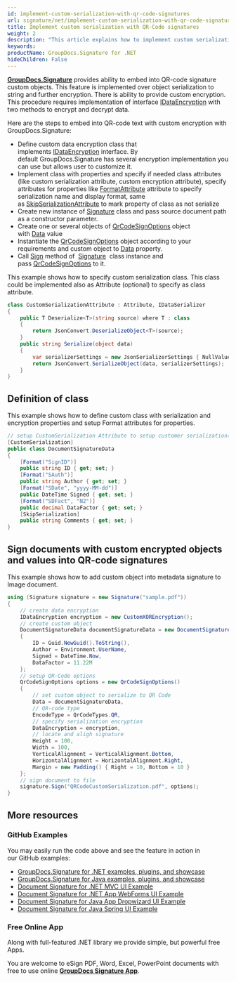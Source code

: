 ```yaml
---
id: implement-custom-serialization-with-qr-code-signatures
url: signature/net/implement-custom-serialization-with-qr-code-signatures
title: Implement custom serialization with QR-Code signatures
weight: 2
description: "This article explains how to implement custom serialization for QR-code electronic signatures."
keywords: 
productName: GroupDocs.Signature for .NET
hideChildren: False
---
```

[**GroupDocs.Signature**](https://products.groupdocs.com/signature/net) provides ability to embed into QR-code signature custom objects. This feature is implemented over object serialization to string and further encryption. There is ability to provide custom encryption. This procedure requires implementation of interface [IDataEncryption](https://apireference.groupdocs.com/net/signature/groupdocs.signature.domain.extensions/idataencryption) with two methods to encrypt and decrypt data.

Here are the steps to embed into QR-code text with custom encryption with GroupDocs.Signature:

* Define custom data encryption class that implements [IDataEncryption](https://apireference.groupdocs.com/net/signature/groupdocs.signature.domain.extensions/idataencryption) interface. By default GroupDocs.Signature has several encryption implementation you can use but allows user to customize it.
* Implement class with properties and specify if needed class attributes (like custom serialization attribute, custom encryption attribute), specify attributes for properties like [FormatAttribute](https://apireference.groupdocs.com/net/signature/groupdocs.signature.domain.extensions/formatattribute) attribute to specify serialization name and display format, same as [SkipSerializationAttribute](https://apireference.groupdocs.com/net/signature/groupdocs.signature.domain.extensions/skipserializationattribute) to mark property of class as not serialize
* Create new instance of [Signature](https://apireference.groupdocs.com/net/signature/groupdocs.signature/signature) class and pass source document path as a constructor parameter.
* Create one or several objects of [QrCodeSignOptions](https://apireference.groupdocs.com/net/signature/groupdocs.signature.options/qrcodesignoptions) object with [Data](https://apireference.groupdocs.com/net/signature/groupdocs.signature.options/qrcodesignoptions/properties/data) value  
* Instantiate the [QrCodeSignOptions](https://apireference.groupdocs.com/net/signature/groupdocs.signature.options/qrcodesignoptions) object according to your requirements and custom object to [Data](https://apireference.groupdocs.com/net/signature/groupdocs.signature.options/qrcodesignoptions/properties/data) property.
* Call [Sign](https://apireference.groupdocs.com/net/signature/groupdocs.signature/signature/methods/sign) method of  [Signature](https://apireference.groupdocs.com/net/signature/groupdocs.signature/signature)  class instance and pass [QrCodeSignOptions](https://apireference.groupdocs.com/net/signature/groupdocs.signature.options/qrcodesignoptions) to it.

This example shows how to specify custom serialization class. This class could be implemented also as Attribute (optional) to specify as class attribute.

```csharp
class CustomSerializationAttribute : Attribute, IDataSerializer
{
    public T Deserialize<T>(string source) where T : class
    {
        return JsonConvert.DeserializeObject<T>(source);
    }
    public string Serialize(object data)
    {
        var serializerSettings = new JsonSerializerSettings { NullValueHandling = NullValueHandling.Ignore };
        return JsonConvert.SerializeObject(data, serializerSettings);
    }
}
```

## Definition of class

This example shows how to define custom class with serialization and encryption properties and setup Format attributes for properties.

```csharp
// setup CustomSerialization Attribute to setup customer serialization(see example above)
[CustomSerialization]
public class DocumentSignatureData
{
    [Format("SignID")]
    public string ID { get; set; }
    [Format("SAuth")]
    public string Author { get; set; }
    [Format("SDate", "yyyy-MM-dd")]
    public DateTime Signed { get; set; }
    [Format("SDFact", "N2")]
    public decimal DataFactor { get; set; }
    [SkipSerialization]
    public string Comments { get; set; }
}
```

## Sign documents with custom encrypted objects and values into QR-code signatures

This example shows how to add custom object into metadata signature to Image document.

```csharp
using (Signature signature = new Signature("sample.pdf"))
{
    // create data encryption
    IDataEncryption encryption = new CustomXOREncryption();
    // create custom object
    DocumentSignatureData documentSignatureData = new DocumentSignatureData()
    {
        ID = Guid.NewGuid().ToString(),
        Author = Environment.UserName,
        Signed = DateTime.Now,
        DataFactor = 11.22M
    };
    // setup QR-Code options
    QrCodeSignOptions options = new QrCodeSignOptions()
    {
        // set custom object to serialize to QR Code
        Data = documentSignatureData,
        // QR-code type
        EncodeType = QrCodeTypes.QR,
        // specify serialization encryption
        DataEncryption = encryption,
        // locate and aligh signature
        Height = 100,
        Width = 100,
        VerticalAlignment = VerticalAlignment.Bottom,
        HorizontalAlignment = HorizontalAlignment.Right,
        Margin = new Padding() { Right = 10, Bottom = 10 }
    };
    // sign document to file
    signature.Sign("QRCodeCustomSerialization.pdf", options);
}
```

## More resources

### GitHub Examples

You may easily run the code above and see the feature in action in our GitHub examples:

* [GroupDocs.Signature for .NET examples, plugins, and showcase](https://github.com/groupdocs-signature/GroupDocs.Signature-for-.NET)
* [GroupDocs.Signature for Java examples, plugins, and showcase](https://github.com/groupdocs-signature/GroupDocs.Signature-for-Java)
* [Document Signature for .NET MVC UI Example](https://github.com/groupdocs-signature/GroupDocs.Signature-for-.NET-MVC)
* [Document Signature for .NET App WebForms UI Example](https://github.com/groupdocs-signature/GroupDocs.Signature-for-.NET-WebForms)
* [Document Signature for Java App Dropwizard UI Example](https://github.com/groupdocs-signature/GroupDocs.Signature-for-Java-Dropwizard)
* [Document Signature for Java Spring UI Example](https://github.com/groupdocs-signature/GroupDocs.Signature-for-Java-Spring)

### Free Online App

Along with full-featured .NET library we provide simple, but powerful free Apps.

You are welcome to eSign PDF, Word, Excel, PowerPoint documents with free to use online **[GroupDocs Signature App](https://products.groupdocs.app/signature)**.
